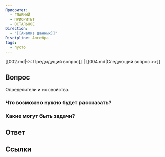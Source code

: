 ```yaml
---
Приоритет:
  - ГЛАВНЫЙ
  - ПРИОРИТЕТ
  - ОСТАЛЬНОЕ
Direction:
  - "[[Анализ данных]]" 
Discipline: Алгебра 
tags:
  - пусто
---
```

[[002.md|<< Предыдущий вопрос]] | [[004.md|Следующий вопрос >>]]
## Вопрос

Определители и их свойства.

### Что возможно нужно будет рассказать?

### Какие могут быть задачи?

## Ответ

## Ссылки

